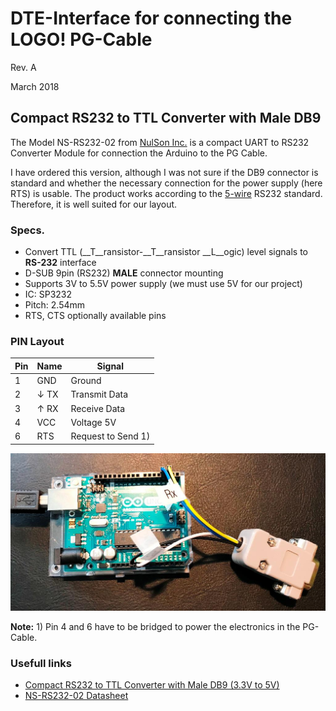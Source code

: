 # DTE-Interface for connecting the LOGO! PG-Cable

Rev. A

March 2018

## Compact RS232 to TTL Converter with Male DB9

The Model NS-RS232-02 from [NulSon Inc.](http://www.nulsom.com/) is a compact UART to RS232 Converter Module for connection the Arduino to the PG Cable. 

I have ordered this version, although I was not sure if the DB9 connector is standard and whether the necessary connection for the power supply (here RTS) is usable. The product works according to the [5-wire](https://en.wikipedia.org/wiki/RS-232#3-wire_and_5-wire_RS-232) RS232 standard. Therefore, it is well suited for our layout. 

### Specs.
- Convert TTL (__T__ransistor-__T__ransistor __L__ogic) level signals to __RS-232__ interface 
- D-SUB 9pin (RS232) __MALE__ connector mounting
- Supports 3V to 5.5V power supply (we must use 5V for our project)
- IC: SP3232
- Pitch: 2.54mm 
- RTS, CTS optionally available pins

### PIN Layout

Pin | Name | Signal
--- | --- | ---
1 | GND | Ground
2 | &darr; TX | Transmit Data
3 | &uarr; RX | Receive Data
4 | VCC | Voltage 5V
6 | RTS | Request to Send 1)

![alt text][RS232converter]

__Note:__ 1) Pin 4 and 6 have to be bridged to power the electronics in the PG-Cable. 

### Usefull links
- [Compact RS232 to TTL Converter with Male DB9 (3.3V to 5V)](http://www.google.com/search?q=compact+rs232+ttl+converter+3.3v+to+5v+male "Google search")
- [NS-RS232-02 Datasheet](http://www.nulsom.com/datasheet/NS-RS232_en.pdf)

[RS232converter]: https://github.com/brickpool/logo/blob/master/extras/images/RS232_to_TTL_converter.jpg "RS232 to TTL Converter"
